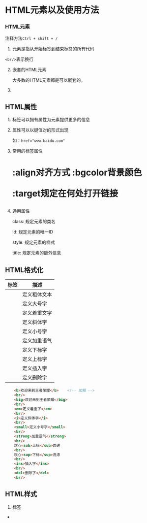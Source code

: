 # HTML元素以及使用方法

### HTML元素

注释方法`Ctrl + shift + /`

1. 元素是指从开始标签到结束标签的所有代码

`<br/>`表示换行

2. 嵌套的HTML元素

   大多数的HTML元素都是可以嵌套的。

3. 

## HTML属性

1. 标签可以拥有属性为元素提供更多的信息

2. 属性可以以键值对的形式出现

   如：`href="www.baidu.com"`

3. 常用的标签属性

   <h1>:align对齐方式

   <body>:bgcolor背景颜色

   <a>:target规定在何处打开链接

4. 通用属性

   class: 规定元素的类名

   id: 规定元素的唯一ID

   style: 规定元素的样式

   title: 规定元素的额外信息

## HTML格式化

| 标签     | 描述         |
| -------- | ------------ |
| <b>      | 定义粗体文本 |
| <big>    | 定义大号字   |
| <em>     | 定义着重文字 |
| <i>      | 定义斜体字   |
| <small>  | 定义小号字   |
| <strong> | 定义加重语气 |
| <sub>    | 定义下标字   |
| <sup>    | 定义上标字   |
| <ins>    | 定义插入字   |
| <del>    | 定义删除字   |

```html
	<b>欢迎来到王者荣耀</b>    <!-- 加粗 -->
    <br/>
    <big>欢迎来到王者荣耀</big>
    <br/>
    <em>定义着重字</em>
    <br/>
    <i>定义斜体字</i>
    <br/>
    <small>定义小号字</small>
    <br/>
    <strong>加重语气</strong>
    <br/>
    欢心<sub>上标</sub>西递
    <br/>
    欢心<sup>下标</sup>洗涤
    <br/>
    <ins>插入字</ins>
    <br/>
    <del>删除字</del>
    <br/>
```

## HTML样式

1. 标签

* <style>:样式定义
* <link>:资源引用

2. 属性

   rel = "stylesheet":外部样式表

   type = "text/css":引入文档类型

   margin-left: 边距

3. 三种插入样式的方式

* 外部样式表

  `<link rel="stylesheet" type="text/css" href="mystyle.css">`

* 内部样式表

  ```html
  <style type="text/css">
          p{
              color: cadetblue;
          }
  </style>
  ```

* 内联样式表

  `<p style = "color": red>`

```html
<!DOCTYPE html>
<html lang="en">
<head>
    <meta charset="UTF-8">
    <title>样式</title>
    <link rel="stylesheet" type="text/css" href="mystyle.css">
    <style type="text/css">
        p{
            color: cadetblue;
        }
    </style>
</head>
<body>
    <h1>标题h1</h1>

    <p>欢迎来到王者荣耀</p>

    <a href="http://www.baidu.com" style = "color: maroon">点击我跳转到百度</a>
</body>
</html>
```



## HTML链接

1. 链接数据

   文本链接

   图片链接

2. 属性

   href属性：指向另一个文档的链接

   name属性：创建文档内的链接		//点击自动跳转到页面的该名字的位置，常见于网站的跳转到顶部

3. img标签属性：

   ​	alt: 替换文本属性，图片显示不出来时替换成相应的文本

   ​	width: 宽度

   ​	height: 高度

```html
<body>
    <a href="http://www.baidu.com">百度一下</a>
    <br/>
    <a href="http://www.baidu.com">
        <img src="Airwaves_109951163053001565.jpg" width="200px" height="200px" alt="htmlLogo">
    </a>
    <br/>
    <a name="tips">hello</a>
    <br/><br/><br/><br/><br/><br/><br/><br/><br/><br/><br/><br/><br/><br/><br/><br/><br/><br/><br/><br/><br/><br/><br/><br/><br/><br/><br/>
    <a href="#tips">跳转到hello</a>
</body>
```



## HTML表格

| 表格      | 描述             |
| --------- | ---------------- |
| <table>   | 定义表格         |
| <caption> | 定义表格标题     |
| <th>      | 定义表格的表头   |
| <tr>      | 定义表格的行     |
| <td>      | 定义表格的单元   |
| <thead>   | 定义表格的页眉   |
| <tbody>   | 定义表格的主体   |
| <tfoot>   | 定义表格的页脚   |
| <col>     | 定义表格的列属性 |

## HTML列表

| 标签 | 描述                |
| ---- | ------------------- |
| <ol> | 有序列表（点代替)   |
| <ul> | 无序列表（1、2、3） |
| <li> | 无序列表列表项      |
| <dl> | 无前缀列表声明      |
| <dt> | 列表项              |
| <dd> | 描述                |

1. 无序列表

   使用标签：<ul>、<li>

   属性：type = disc、cicle、square，表示无序列表序号位置的形状，默认是disc

2. 有序列表

   使用标签：<ol>、<li>

   属性:type =  A a I i start

3. 嵌套列表

   使用标签：<ul> <ol> <li>

4. 自定义列表

   使用标签: <dl> <dt> <dd>

```html
<body>
    <!--无序列表-->
    <ul type="circle">
        <li>ios</li>
        <li>android</li>
        <li>html5</li>
        <li>swift</li>
    </ul>

    <!--有序列表-->
    <ol type="i">
        <li>ios</li>
        <li>android</li>
        <li>html5</li>
        <li>swift</li>
    </ol>

    <!--无序嵌套列表-->
    <ul>
        <li>宠物</li>
            <ul>
                <li>猫</li>
                <li>狗</li>
            </ul>
        <li>人类</li>
            <ul>
                <li>亚洲人</li>
                <li>非洲人</li>
            </ul>
        <li>植物</li>
            <ul>
                <li>花</li>
                <li>草</li>
            </ul>
    </ul>

    <!--有序嵌套列表-->
    <ol>
        <li>宠物</li>
        <ol>
            <li>猫</li>
            <li>狗</li>
        </ol>
        <li>人类</li>
        <ol>
            <li>亚洲人</li>
            <li>非洲人</li>
        </ol>
        <li>植物</li>
        <ol>
            <li>花</li>
            <li>草</li>
        </ol>
    </ol>

    <!--无前缀列表声明-->
    <dl>
        <dt>helloworld</dt>
            <dd>每一门新的语言都会打印hello world</dd>
        <dt>helloworld</dt>
            <dd>每一门新的语言都会打印hello world</dd>
        <dt>helloworld</dt>
            <dd>每一门新的语言都会打印hello world</dd>
        <dt>helloworld</dt>
            <dd>每一门新的语言都会打印hello world</dd>
    </dl>
</body>
```

---

## HTML块

1. HTML块元素

   块元素在显示的时候，通常会以新行开始

   如：<p>、<h1>

2. HTML的内联元素

   内联元素通常不会以新行开始

   如：<b>、<a>、<img>

3. HTML的 div 元素

   <div>元素也被称为块元素，其主要是组合HTML元素的容器

4. HTML的 span 元素

   <span>元素是内联元素，可以作为文本的容器, 主要用于对文本施加某种效果。

```html
<body>
    <!--自动换行的块-->
    <p>大家好</p>
    <h1>标题</h1>

    <!--内联元素-->
    <b>这是一个加重标签</b>
    <a>这个标签不会换行</a>

    <!--div元素-->
    <div id="divid">
        <a href="http://www.baidu.com">百度一下</a>
        <p>p标签段落</p>
    </div>

    <!--span元素-->
    <div id="divspan">
        <p><span>这是一个测试效果</span>span是一个什么样子</p>
    </div>
</body>
```

## HTML布局

1. 使用<div>元素布局
2. 使用<table>元素布局

```html
<style type="text/css">
        body{
            margin: 0px;
        }
        #container{
            width: 100%;
            height: 950px;
            background-color: azure;
        }
        #header{
            width:100%;
            height: 10%;
            color: coral;
        }
        #content_menu{
            width:30%;
            height:80%;
            background-color: darkorange;
            float:left;
        }
        #content_body{
            width:70%;
            height: 80%;
            background-color: brown;
            float:left;
        }
        #footing{
            width: 100%;
            height: 10%;
            background-color: chartreuse;
            clear: both;
        }
    </style>
</head>
<body>
    <div id="container">
        <div id="header">头部</div>
        <div id="content_menu">内容菜单</div>
        <div id="content_body">内容主体</div>
        <div id="footing">底部</div>
    </div>
</body>
```



```html
<body>
    <table width="100%" height="600px" style="color: chartreuse;">
        <tr>
            <td colspan="2" width="100%" height="10%" style="background-color: maroon">这是头部</td>
        </tr>
        <tr>
            <td width="30%" height="80%" style="background-color: blue">
                左菜单
                <ul>
                    <li>android</li>
                    <li>ios</li>
                    <li>html</li>
                </ul>
            </td>

            <td width="70%" height="80%" style="background-color: purple">右菜单</td>
        </tr>
        <tr>
            <td width="100%" height="10%" colspan="2" style="background-color: crimson">这是底部</td>
        </tr>
    </table>
</body>
```

## HTML表单

```html
<body>
    <form>
        用户名：
        <input type="text">
        <br/>
        密码：
        <input type="password">
        <br/>
        <!--复选框-->
        你喜欢的水果有：
        <br/>
        苹果<input type="checkbox">
        西红柿<input type="checkbox">
        香蕉<input type="checkbox">
        <!--单选框-->
        <br/>
        请选择你的性别：
        男<input type="radio" name="gender">
        女<input type="radio" name="gender">         <!--gender用于将两个元素集合在一起，实现单选的效果-->
        <br/>
        <!--下拉列表-->
        请选择您常用的网站：
        <select>
            <option>www.baidu.com</option>
            <option>www.google.com</option>
            <option>www.taobao.com</option>
        </select>
        <br/>
        <!--文本域-->
        <textarea cols="30" rows="30">请在此添加您的个人信息</textarea>
        <br/>
        <!--按钮-->
        <input type="button" value="提交">
    </form>
</body>
```

